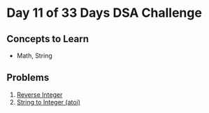 # Day 11 of 33 Days DSA Challenge

## Concepts to Learn
- Math, String

## Problems
1. [Reverse Integer](https://leetcode.com/problems/reverse-integer/)
2. [String to Integer (atoi)](https://leetcode.com/problems/string-to-integer-atoi/)
